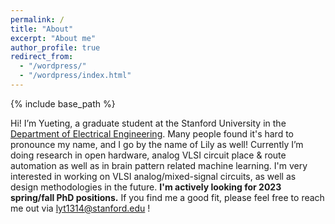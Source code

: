 ```yaml
---
permalink: /
title: "About"
excerpt: "About me"
author_profile: true
redirect_from: 
  - "/wordpress/"
  - "/wordpress/index.html"
---
```


{% include base_path %}

Hi! I’m Yueting, a graduate student at the Stanford University in the [Department of Electrical Engineering](https://ee.stanford.edu/). Many people found it's hard to pronounce my name, and I go by the name of Lily as well! Currently I’m doing research in open hardware, analog VLSI circuit place & route automation as well as in brain pattern related machine learning. I'm very interested in working on VLSI analog/mixed-signal circuits, as well as design methodologies in the future. **I'm actively looking for 2023 spring/fall PhD positions.** If you find me a good fit, please feel free to reach me out via lyt1314@stanford.edu ! 


